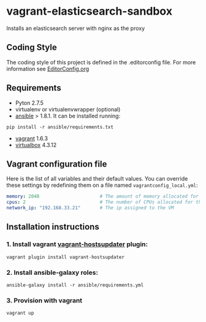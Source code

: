 # vagrant-elasticsearch-sandbox
Installs an elasticsearch server with nginx as the proxy

## Coding Style
The coding style of this project is defined in the .editorconfig file. For more information see
[EditorConfig.org](http://editorconfig.org/)

## Requirements
- Pyton 2.7.5
- virtualenv or virtualenvwrapper (optional)
- [ansible](http://docs.ansible.com/intro_installation.html) > 1.8.1. It can be installed running:
 ```shell
 pip install -r ansible/requirements.txt
 ```
- [vagrant](http://www.vagrantup.com) 1.6.3
- [virtualbox](https://www.virtualbox.org/wiki/Downloads) 4.3.12

## Vagrant configuration file

Here is the list of all variables and their default values. You can override these settings by redefining them on a
file named `vagrantconfig_local.yml`:
```yaml
memory: 2048                      # The amount of memory allocated for the VM
cpus: 2                           # The number of CPUs allocated for the VM
network_ip: "192.168.33.21"       # The ip assigned to the VM
```

## Installation instructions

### 1. Install vagrant [vagrant-hostsupdater](https://github.com/cogitatio/vagrant-hostsupdater) plugin:

```shell
vagrant plugin install vagrant-hostsupdater
```

### 2. Install ansible-galaxy roles:

```shell
ansible-galaxy install -r ansible/requirements.yml
```

### 3. Provision with vagrant

```shell
vagrant up
```
